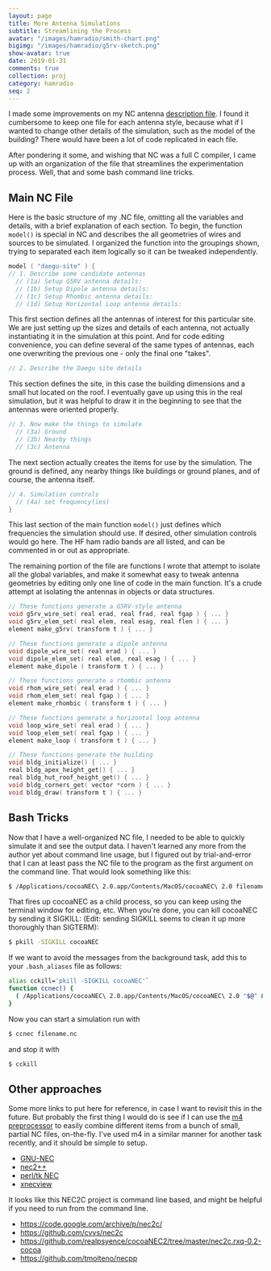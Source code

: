 ```yaml
---
layout: page
title: More Antenna Simulations
subtitle: Streamlining the Process
avatar: "/images/hamradio/smith-chart.png"
bigimg: "/images/hamradio/g5rv-sketch.png"
show-avatar: true
date: 2019-01-31
comments: true
collection: proj
category: hamradio
seq: 2
---
```


I made some improvements on my NC antenna 
[description file](/myfiles/hamradio/daegu.nc.txt).
I found it cumbersome to keep one file for each antenna style,
because what if I wanted to change other details of the simulation,
such as the model of the building? There would have been a lot of
code replicated in each file.

After pondering it some, and wishing that NC was a full C compiler,
I came up with an organization of the file that streamlines the 
experimentation process. Well, that and some bash command line tricks.

## Main NC File

Here is the basic structure of my .NC file, omitting all the variables and
details, with a brief explanation of each section. To begin, the function
`model()` is special in NC and describes the all geometries of wires and
sources to be simulated. I organized the function into the groupings shown,
trying to separated each item logically so it can be tweaked independently. 

```cpp
model ( "daegu-site" ) {
// 1. Describe some candidate antennas
  // (1a) Setup G5RV antenna details:
  // (1b) Setup Dipole antenna details:
  // (1c) Setup Rhombic antenna details:
  // (1d) Setup Horizontal Loop antenna details:
```
This first section defines all the antennas of interest for this particular site.
We are just setting up the sizes and details of each antenna, not actually
instantiating it in the simulation at this point. And for code editing convenience,
you can define several of the same types of antennas, each one overwriting 
the previous one - only the final one "takes".

```cpp
// 2. Describe the Daegu site details
```
This section defines the site, in this case the building dimensions
and a small hut located on the roof. I eventually gave up using this in the
real simulation, but it was helpful to draw it in the beginning to see that
the antennas were oriented properly.

```cpp
// 3. Now make the things to simulate
  // (3a) Ground
  // (3b) Nearby things
  // (3c) Antenna
```
The next section actually creates the items for use by the simulation.
The ground is defined, any nearby things like buildings or ground planes,
and of course, the antenna itself.
```cpp
// 4. Simulation controls
  // (4a) set frequency(ies)
}
```
This last section of the main function `model()` just defines which frequencies 
the simulation should use. If desired, other simulation controls would go here.
The HF ham radio bands are all listed, and can be commented in or out as
appropriate.


The remaining portion of the file are functions I wrote that attempt to
isolate all the global variables, and make it somewhat easy to tweak 
antenna geometries by editing only one line of code in the main function.
It's a crude attempt at isolating the antennas in objects or data structures.

```cpp
// These functions generate a G5RV-style antenna
void g5rv_wire_set( real erad, real frad, real fgap ) { ... }
void g5rv_elem_set( real elem, real esag, real flen ) { ... }
element make_g5rv( transform t ) { ... }

// These functions generate a dipole antenna
void dipole_wire_set( real erad ) { ... }
void dipole_elem_set( real elem, real esag ) { ... }
element make_dipole ( transform t ) { ... }

// These functions generate a rhombic antenna
void rhom_wire_set( real erad ) { ... }
void rhom_elem_set( real fgap ) { ... }
element make_rhombic ( transform t ) { ... }

// These functions generate a horizontal loop antenna
void loop_wire_set( real erad ) { ... }
void loop_elem_set( real fgap ) { ... }
element make_loop ( transform t ) { ... }

// These functions generate the building
void bldg_initialize() { ... }
real bldg_apex_height_get() { ... }
real bldg_hut_roof_height_get() { ... }
void bldg_corners_get( vector *corn ) { ... }
void bldg_draw( transform t ) { ... }
```

## Bash Tricks

Now that I have a well-organized NC file, I needed to be able to quickly simulate it
and see the output data. I haven't learned any more from the author yet about command 
line usage, but I figured out by trial-and-error that I can at least pass the NC file
to the program as the first argument on the command line. That would look something
like this:

```bash
$ /Applications/cocoaNEC\ 2.0.app/Contents/MacOS/cocoaNEC\ 2.0 filename.nc &
```

That fires up cocoaNEC as a child process, so you can keep using the terminal window
for editing, etc. When you're done, you can kill cocoaNEC by sending it SIGKILL:
(Edit: sending SIGKILL seems to clean it up more thoroughly than SIGTERM):

```bash
$ pkill -SIGKILL cocoaNEC
```

If we want to avoid the messages from the background task, add this to your
`.bash_aliases` file as follows:

```bash
alias cckill='pkill -SIGKILL cocoaNEC'`
function ccnec() {
  ( /Applications/cocoaNEC\ 2.0.app/Contents/MacOS/cocoaNEC\ 2.0 "$@" & )
}
```

Now you can start a simulation run with 

```bash
$ ccnec filename.nc
```
and stop it with
```bash
$ cckill
```


## Other approaches 

Some more links to put here for reference, in case I want to revisit this
in the future. But probably the first thing I would do is see if I can use the 
[m4 preprocessor](https://en.wikipedia.org/wiki/M4_(computer_language)) 
to easily combine different items from a bunch of small,
partial NC files, on-the-fly.  I've used m4 in a similar manner for another
task recently, and it should be simple to setup.

* [GNU-NEC](http://users.tpg.com.au/micksw012/gnu-nec.html)
* [nec2++](http://tmolteno.github.io/necpp/)
* [perl/tk NEC](http://mirror.thelifeofkenneth.com/lib/electronics_archive/A%20Perl-Tk%20Package%20for%20NEC%20Based%20Antenna%20Design.pdf)
* [xnecview](http://www.huge-man-linux.net/man1/xnecview.html)

It looks like this NEC2C project is command line based, and might be helpful
if you need to run from the command line.

* https://code.google.com/archive/p/nec2c/
* https://github.com/cvvs/nec2c
* https://github.com/realpsyence/cocoaNEC2/tree/master/nec2c.rxq-0.2-cocoa
* https://github.com/tmolteno/necpp

